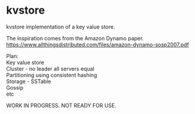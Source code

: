 # kvstore
kvstore implementation of a key value store. 

The inspiration comes from the Amazon Dynamo paper.  
https://www.allthingsdistributed.com/files/amazon-dynamo-sosp2007.pdf

Plan:  
Key value store  
Cluster - no leader all servers equal  
Partitioning using consistent hashing  
Storage - SSTable  
Gossip  
etc      

WORK IN PROGRESS. NOT READY FOR USE.
